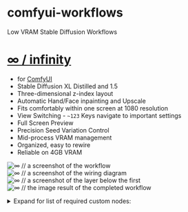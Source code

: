 # comfyui-workflows
Low VRAM Stable Diffusion Workflows

# [∞ / infinity ](https://github.com/exdysa/comfyui-workflows/blob/main/%E2%88%9E.json)
* for [ComfyUI](https://github.com/comfyanonymous/ComfyUI)
* Stable Diffusion XL Distilled and 1.5
* Three-dimensional z-index layout
* Automatic Hand/Face inpainting and Upscale
* Fits comfortably within one screen at 1080 resolution
* View Switching - `~123` Keys navigate to important settings
* Full Screen Preview
* Precision Seed Variation Control
* Mid-process VRAM management
* Organized, easy to rewire
* Reliable on 4GB VRAM

![∞ // a screenshot of the workflow ](https://github.com/exdysa/comfyui-workflows/assets/91800957/0821f0e5-59ac-4f45-ad5c-1001137c4f49)
![∞ // a screenshot of the wiring diagram](https://github.com/exdysa/comfyui-workflows/assets/91800957/07e2047d-ca63-421f-b63f-570fc75a2037)
![∞ // a screenshot of the layer below the first](https://github.com/exdysa/comfyui-workflows/assets/91800957/f1d4dc92-478c-4010-be11-1f947a048d53)
![∞ // the image result of the completed workflow](https://github.com/exdysa/comfyui-workflows/assets/91800957/e6321518-23c9-46ca-ba74-0fc8186f3b29)

<details>
  <summary> Expand for list of required custom nodes: </summary>

  -  [ltdrdata Impact](https://github.com/ltdrdata/ComfyUI-Impact-Pack) and [Inspire](https://github.com/ltdrdata/ComfyUI-Inspire-Pack) - detailers, prompt builder, globalsampler, ifnone
  - [rgthree comfy](https://github.com/rgthree/rgthree-comfy) - bookmarks, bypasser, ksampler config, display any
  - [pythongosssss Custom Scripts](https://github.com/pythongosssss/ComfyUI-Custom-Scripts) custom colors, pipes, primitives
  - [suzie1 comfyroll](https://github.com/Suzie1/ComfyUI_Comfyroll_CustomNodes) - aspect ratio, string to combo, upscale
  - [wlsh nodes](https://github.com/wallish77/wlsh_nodes) - clip, chckpoint loader,
  - [https://github.com/Trung0246/ComfyUI-0246](https://github.com/Trung0246/ComfyUI-0246) - randomizer, stringify
  - [BlenderNeko ADV_CLIP_emb](https://github.com/BlenderNeko/ComfyUI_ADV_CLIP_emb) - weight control for prompts
  - [receyuki prompt-reader-node](https://github.com/receyuki/comfyui-prompt-reader-node) - encode metadata into images
  - [dragos nodes](https://github.com/drago87/ComfyUI_Dragos_Nodes) - vae loader
  - [kijai KJNodes](https://github.com/kijai/ComfyUI-KJNodes) - vram debug
</details>
